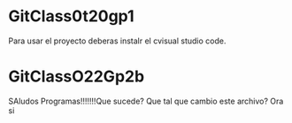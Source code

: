 # GitClass0t20gp1

Para usar el proyecto deberas instalr el cvisual studio code.
# GitClassO22Gp2b

SAludos Programas!!!!!!!Que sucede?
Que tal que cambio este archivo? 
Ora si
